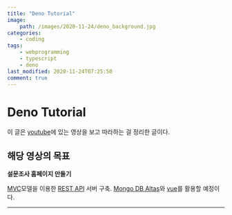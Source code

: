 ```yaml
---
title: "Deno Tutorial"
image:
    path: /images/2020-11-24/deno_background.jpg
categories:
    - coding
tags:
    - webprogramming
    - typescript
    - deno
last_modified: 2020-11-24T07:25:50
comment: true
---
```


# Deno Tutorial
이 글은 [youtube](https://youtu.be/TQUy8ENesGY)에 있는 영상을 보고 따라하는 걸 정리한 글이다.

## 해당 영상의 목표
**설문조사 홈페이지 만들기**

[MVC](https://en.wikipedia.org/wiki/Model–view–controller)모델을 이용한 [REST API](https://en.wikipedia.org/wiki/Representational_state_transfer) 서버 구축.
[Mongo DB Altas](https://www.mongodb.com/cloud/atlas)와 [vue](https://vuejs.org)를 활용할 예정이다.

---